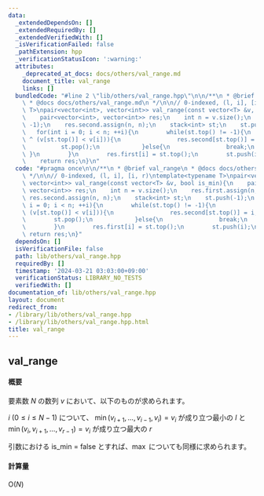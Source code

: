 ```yaml
---
data:
  _extendedDependsOn: []
  _extendedRequiredBy: []
  _extendedVerifiedWith: []
  _isVerificationFailed: false
  _pathExtension: hpp
  _verificationStatusIcon: ':warning:'
  attributes:
    _deprecated_at_docs: docs/others/val_range.md
    document_title: val_range
    links: []
  bundledCode: "#line 2 \"lib/others/val_range.hpp\"\n\n/**\n * @brief val_range\n\
    \ * @docs docs/others/val_range.md\n */\n\n// 0-indexed, (l, i], [i, r)\ntemplate<typename\
    \ T>\npair<vector<int>, vector<int>> val_range(const vector<T> &v, bool is_min){\n\
    \    pair<vector<int>, vector<int>> res;\n    int n = v.size();\n    res.first.assign(n,\
    \ -1);\n    res.second.assign(n, n);\n    stack<int> st;\n    st.push(-1);\n \
    \   for(int i = 0; i < n; ++i){\n        while(st.top() != -1){\n            if(is_min\
    \ ^ (v[st.top()] < v[i])){\n                res.second[st.top()] = i;\n      \
    \          st.pop();\n            }else{\n                break;\n           \
    \ }\n        }\n        res.first[i] = st.top();\n        st.push(i);\n    }\n\
    \    return res;\n}\n"
  code: "#pragma once\n\n/**\n * @brief val_range\n * @docs docs/others/val_range.md\n\
    \ */\n\n// 0-indexed, (l, i], [i, r)\ntemplate<typename T>\npair<vector<int>,\
    \ vector<int>> val_range(const vector<T> &v, bool is_min){\n    pair<vector<int>,\
    \ vector<int>> res;\n    int n = v.size();\n    res.first.assign(n, -1);\n   \
    \ res.second.assign(n, n);\n    stack<int> st;\n    st.push(-1);\n    for(int\
    \ i = 0; i < n; ++i){\n        while(st.top() != -1){\n            if(is_min ^\
    \ (v[st.top()] < v[i])){\n                res.second[st.top()] = i;\n        \
    \        st.pop();\n            }else{\n                break;\n            }\n\
    \        }\n        res.first[i] = st.top();\n        st.push(i);\n    }\n   \
    \ return res;\n}"
  dependsOn: []
  isVerificationFile: false
  path: lib/others/val_range.hpp
  requiredBy: []
  timestamp: '2024-03-21 03:03:00+09:00'
  verificationStatus: LIBRARY_NO_TESTS
  verifiedWith: []
documentation_of: lib/others/val_range.hpp
layout: document
redirect_from:
- /library/lib/others/val_range.hpp
- /library/lib/others/val_range.hpp.html
title: val_range
---
```

## val_range

#### 概要

要素数 $N$ の数列 $v$ において、以下のものが求められます。

$i \: (0 \leq i \leq N - 1)$ について、
$\min(v_{l + 1}, ..., v_{i - 1}, v_{i}) = v_i$ が成り立つ最小の $l$ と
$\min(v_i, v_{i + 1}, ..., v_{r - 1}) = v_i$ が成り立つ最大の $r$ 

引数における is_min = false とすれば、$\max$ についても同様に求められます。

#### 計算量

$\mathrm{O}(N)$